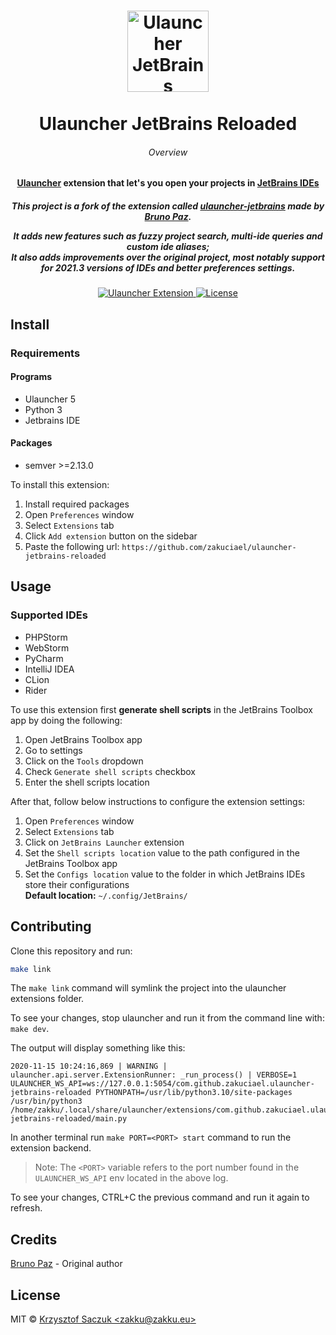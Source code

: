 <!--suppress HtmlDeprecatedAttribute -->
<h1 align="center">
  <a href="https://github.com/zakuciael/ulauncher-jetbrains-reloaded">
    <img alt="Ulauncher JetBrains" src="https://raw.githubusercontent.com/zakuciael/ulauncher-jetbrains-reloaded/master/.github/logo.svg?sanitize=true" width="130">
  </a>
	<br>
	<br>
  Ulauncher JetBrains Reloaded
</h1>

<h6 align="center">Overview</h6>
<h4 align="center">
<a href="https://ulauncher.io/" target="_blank">Ulauncher</a> extension that let's you open your projects in <a href="https://www.jetbrains.com/products/" target="_blank">JetBrains IDEs</a>
</h4>

<h5 align="center">
This project is a fork of the extension called <a href="https://github.com/brpaz/ulauncher-jetbrains" target="_blank">ulauncher-jetbrains</a> made by <a href="https://github.com/brpaz" target="_blank">Bruno Paz</a>.<br>

It adds new features such as fuzzy project search, multi-ide queries and custom ide aliases;<br>
It also adds improvements over the original project, most notably support for 2021.3 versions of IDEs and better preferences settings.
</h5>

<p align="center">
  <a href="https://github.com/zakuciael/ulauncher-jetbrains-reloaded">
    <img src="https://img.shields.io/badge/Ulauncher-Extension-green.svg"
      alt="Ulauncher Extension" />
  </a>
  <a href="https://github.com/zakuciael/ulauncher-jetbrains-reloaded/blob/master/LICENSE">
    <img src="https://img.shields.io/github/license/zakuciael/ulauncher-jetbrains-reloaded.svg"
      alt="License" />
  </a>
</p>

## Install

### Requirements

#### Programs
- Ulauncher 5
- Python 3
- Jetbrains IDE
#### Packages
- semver >=2.13.0

To install this extension:
1. Install required packages
2. Open `Preferences` window
3. Select `Extensions` tab
4. Click `Add extension` button on the sidebar
5. Paste the following url: `https://github.com/zakuciael/ulauncher-jetbrains-reloaded`

## Usage

### Supported IDEs

- PHPStorm
- WebStorm
- PyCharm
- IntelliJ IDEA
- CLion
- Rider

To use this extension first **generate shell scripts** in the JetBrains Toolbox app by doing the following:
1. Open JetBrains Toolbox app
2. Go to settings
3. Click on the `Tools` dropdown
4. Check `Generate shell scripts` checkbox
5. Enter the shell scripts location

After that, follow below instructions to configure the extension settings:
1. Open `Preferences` window
2. Select `Extensions` tab
3. Click on `JetBrains Launcher` extension
4. Set the `Shell scripts location` value to the path configured in the JetBrains Toolbox app 
5. Set the `Configs location` value to the folder in which JetBrains IDEs store their configurations  
    **Default location:** ``~/.config/JetBrains/``

## Contributing

Clone this repository and run:
```bash
make link
```

The `make link` command will symlink the project into the ulauncher extensions folder.

To see your changes, stop ulauncher and run it from the command line with: `make dev`.

The output will display something like this:

```
2020-11-15 10:24:16,869 | WARNING | ulauncher.api.server.ExtensionRunner: _run_process() | VERBOSE=1 ULAUNCHER_WS_API=ws://127.0.0.1:5054/com.github.zakuciael.ulauncher-jetbrains-reloaded PYTHONPATH=/usr/lib/python3.10/site-packages /usr/bin/python3 /home/zakku/.local/share/ulauncher/extensions/com.github.zakuciael.ulauncher-jetbrains-reloaded/main.py
```

In another terminal run `make PORT=<PORT> start` command to run the extension backend.
> Note: The ``<PORT>`` variable refers to the port number found in the ``ULAUNCHER_WS_API`` env located in the above log.

To see your changes, CTRL+C the previous command and run it again to refresh.

## Credits
[Bruno Paz](https://github.com/brpaz) - Original author

## License
MIT © [Krzysztof Saczuk \<zakku@zakku.eu\>](https://github.com/zakuciael)